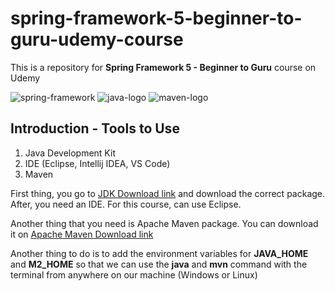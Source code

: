 # spring-framework-5-beginner-to-guru-udemy-course

This is a repository for **Spring Framework 5 - Beginner to Guru** course on Udemy

![spring-framework](https://img.icons8.com/color/60/000000/spring-logo.png)
![java-logo](https://img.icons8.com/color/60/000000/java-coffee-cup-logo--v1.png)
![maven-logo](https://img.icons8.com/ios/60/000000/maven-ios.png)

## Introduction - Tools to Use

1. Java Development Kit
2. IDE (Eclipse, Intellij IDEA, VS Code)
3. Maven

First thing, you go to [JDK Download link](https://www.oracle.com/java/technologies/javase/javase-jdk8-downloads.html) and download the correct package.
After, you need an IDE. For this course, can use Eclipse.

Another thing that you need is Apache Maven package. You can download it on [Apache Maven Download link](https://maven.apache.org/download.cgi)

Another thing to do is to add the environment variables for **JAVA_HOME** and **M2_HOME** so that we can use the **java** and **mvn** command with the terminal from anywhere on our machine (Windows or Linux)

